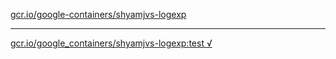[gcr.io/google-containers/shyamjvs-logexp](https://hub.docker.com/r/sqeven/shyamjvs-logexp/tags/) 

----
[gcr.io/google_containers/shyamjvs-logexp:test √](https://hub.docker.com/r/sqeven/shyamjvs-logexp/tags/)

